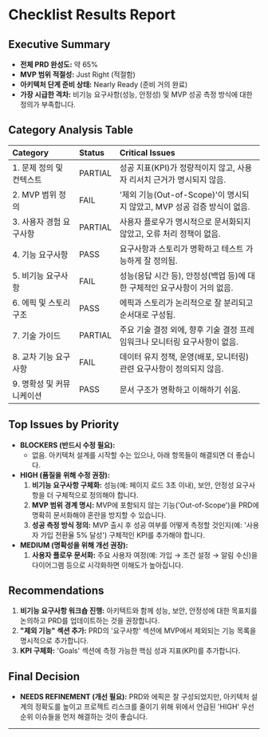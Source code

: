 # Checklist Results Report

## Executive Summary

*   **전체 PRD 완성도:** 약 65%
*   **MVP 범위 적절성:** Just Right (적절함)
*   **아키텍처 단계 준비 상태:** Nearly Ready (준비 거의 완료)
*   **가장 시급한 격차:** 비기능 요구사항(성능, 안정성) 및 MVP 성공 측정 방식에 대한 정의가 부족합니다.

## Category Analysis Table

| Category | Status | Critical Issues |
| :--- | :--- | :--- |
| 1. 문제 정의 및 컨텍스트 | PARTIAL | 성공 지표(KPI)가 정량적이지 않고, 사용자 리서치 근거가 명시되지 않음. |
| 2. MVP 범위 정의 | FAIL | '제외 기능(Out-of-Scope)'이 명시되지 않았고, MVP 성공 검증 방식이 없음. |
| 3. 사용자 경험 요구사항 | PARTIAL | 사용자 플로우가 명시적으로 문서화되지 않았고, 오류 처리 정책이 없음. |
| 4. 기능 요구사항 | PASS | 요구사항과 스토리가 명확하고 테스트 가능하게 잘 정의됨. |
| 5. 비기능 요구사항 | FAIL | 성능(응답 시간 등), 안정성(백업 등)에 대한 구체적인 요구사항이 거의 없음. |
| 6. 에픽 및 스토리 구조 | PASS | 에픽과 스토리가 논리적으로 잘 분리되고 순서대로 구성됨. |
| 7. 기술 가이드 | PARTIAL | 주요 기술 결정 외에, 향후 기술 결정 프레임워크나 모니터링 요구사항이 없음. |
| 8. 교차 기능 요구사항 | FAIL | 데이터 유지 정책, 운영(배포, 모니터링) 관련 요구사항이 정의되지 않음. |
| 9. 명확성 및 커뮤니케이션 | PASS | 문서 구조가 명확하고 이해하기 쉬움. |

## Top Issues by Priority

*   **BLOCKERS (반드시 수정 필요):**
    *   없음. 아키텍처 설계를 시작할 수는 있으나, 아래 항목들이 해결되면 더 좋습니다.
*   **HIGH (품질을 위해 수정 권장):**
    1.  **비기능 요구사항 구체화:** 성능(예: 페이지 로드 3초 이내), 보안, 안정성 요구사항을 더 구체적으로 정의해야 합니다.
    2.  **MVP 범위 경계 명시:** MVP에 포함되지 않는 기능('Out-of-Scope')을 PRD에 명확히 문서화해야 혼란을 방지할 수 있습니다.
    3.  **성공 측정 방식 정의:** MVP 출시 후 성공 여부를 어떻게 측정할 것인지(예: '사용자 가입 전환율 5% 달성') 구체적인 KPI를 추가해야 합니다.
*   **MEDIUM (명확성을 위해 개선 권장):**
    1.  **사용자 플로우 문서화:** 주요 사용자 여정(예: 가입 → 조건 설정 → 알림 수신)을 다이어그램 등으로 시각화하면 이해도가 높아집니다.

## Recommendations

1.  **비기능 요구사항 워크숍 진행:** 아키텍트와 함께 성능, 보안, 안정성에 대한 목표치를 논의하고 PRD를 업데이트하는 것을 권장합니다.
2.  **"제외 기능" 섹션 추가:** PRD의 '요구사항' 섹션에 MVP에서 제외되는 기능 목록을 명시적으로 추가합니다.
3.  **KPI 구체화:** 'Goals' 섹션에 측정 가능한 핵심 성과 지표(KPI)를 추가합니다.

## Final Decision

*   **NEEDS REFINEMENT (개선 필요):** PRD와 에픽은 잘 구성되었지만, 아키텍처 설계의 정확도를 높이고 프로젝트 리스크를 줄이기 위해 위에서 언급된 'HIGH' 우선순위 이슈들을 먼저 해결하는 것이 좋습니다.

---